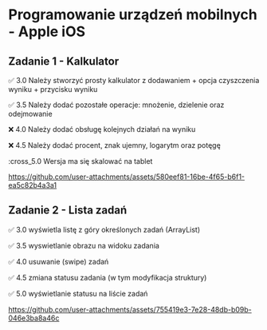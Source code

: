 # Programowanie urządzeń mobilnych - Apple iOS

## Zadanie 1 - Kalkulator 

✅ 3.0 Należy stworzyć prosty kalkulator z dodawaniem + opcja czyszczenia wyniku + przycisku wyniku

✅ 3.5 Należy dodać pozostałe operacje: mnożenie, dzielenie oraz odejmowanie

❌ 4.0 Należy dodać obsługę kolejnych działań na wyniku

❌ 4.5 Należy dodać procent, znak ujemny, logarytm oraz potęgę


:cross_5.0 Wersja ma się skalować na tablet

https://github.com/user-attachments/assets/580eef81-16be-4f65-b6f1-ea5c82b4a3a1

## Zadanie 2 - Lista zadań 

✅ 3.0 wyświetla listę z góry określonych zadań (ArrayList)

✅ 3.5 wyswietlanie obrazu na widoku zadania

✅ 4.0 usuwanie (swipe) zadań

✅ 4.5 zmiana statusu zadania (w tym modyfikacja struktury)

✅ 5.0 wyświetlanie statusu na liście zadań

https://github.com/user-attachments/assets/755419e3-7e28-48db-b09b-046e3ba8a46c


